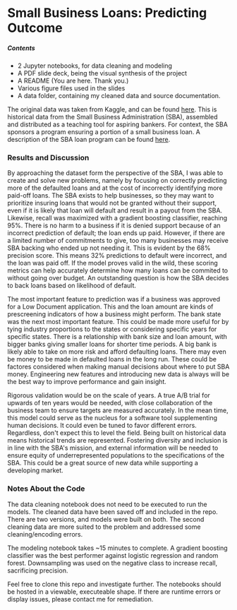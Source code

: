 # Small Business Loans: Predicting Outcome


##### Contents
* 2 Jupyter notebooks, for data cleaning and modeling
* A PDF slide deck, being the visual synthesis of the project
* A README (You are here. Thank you.)
* Various figure files used in the slides
* A data folder, containing my cleaned data and source documentation.

The original data was taken from Kaggle, and can be found [here](https://www.kaggle.com/mirbektoktogaraev/should-this-loan-be-approved-or-denied?select=SBAnational.csv). This is historical data from the Small Business Administration (SBA), assembled and distributed as a teaching tool for aspiring bankers. For context, the SBA sponsors a program ensuring a portion of a small business loan. A description of the SBA loan program can be found [here](https://www.sba.gov/offices/headquarters/ofa/resources/11421).

### Results and Discussion

By approaching the dataset form the perspective of the SBA, I was able to create and solve new problems, namely by focusing on correctly predicting more of the defaulted loans and at the cost of incorrectly identifying more paid-off loans. The SBA exists to help businesses, so they may want to prioritize insuring loans that would not be granted without their support, even if it is likely that loan will default and result in a payout from the SBA. Likewise, recall was maximized with a gradient boosting classifier, reaching 95%. There is no harm to a business if it is denied support because of an incorrect prediction of default; the loan ends up paid. However, if there are a limited number of commitments to give, too many businesses may receive SBA backing who ended up not needing it. This is evident by the 68% precision score. This means 32% predictions to default were incorrect, and the loan was paid off. If the model proves valid in the wild, these scoring metrics can help accurately determine how many loans can be commited to without going over budget. An outstanding question is how the SBA decides to back loans based on likelihood of default.

The most important feature to prediction was if a business was approved for a Low Document application. This and the loan amount are kinds of prescreening indicators of how a business might perform. The bank state was the next most important feature. This could be made more useful for by tying industry proportions to the states or considering specific years for specific states. There is a relationship with bank size and loan amount, with bigger banks giving smaller loans for shorter time periods. A big bank is likely able to take on more risk and afford defaulting loans. There may even be money to be made in defaulted loans in the long run. These could be factores considered when making manual decisions about where to put SBA money. Engineering new features and introducing new data is always will be the best way to improve performance and gain insight.

Rigorous validation would be on the scale of years. A true A/B trial for upwards of ten years would be needed, with close collaboration of the business team to ensure targets are measured accurately. In the mean time, this model could serve as the nucleus for a software tool supplementing human decisions. It could even be tuned to favor different errors. Regardless, don't expect this to level the field. Being built on historical data means historical trends are represented. Fostering diversity and inclusion is in line with the SBA's mission, and external information will be needed to ensure equity of underrepresented populations to the specifications of the SBA. This could be a great source of new data while supporting a developing market.



### Notes About the Code
The data cleaning notebook does not need to be executed to run the models. The cleaned data have been saved off and included in the repo. There are two versions, and models were built on both. The second cleaning data are more suited to the problem and addressed some cleaning/encoding errors.

The modeling notebook takes ~15 minutes to complete. A gradient boosting classifier was the best performer against logistic regression and random forest. Downsampling was used on the negative class to increase recall, sacrificing precision.

Feel free to clone this repo and investigate further. The notebooks should be hosted in a viewable, executeable shape. If there are runtime errors or display issues, please contact me for remediation.
